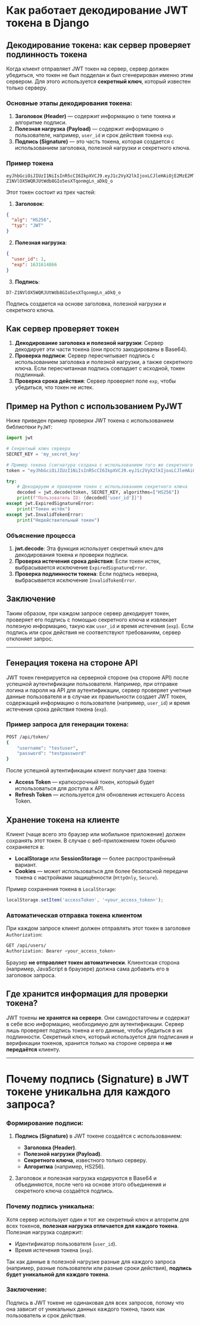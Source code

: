 # Как работает декодирование JWT токена в Django

## Декодирование токена: как сервер проверяет подлинность токена

Когда клиент отправляет JWT токен на сервер, сервер должен убедиться, что токен не был подделан и был сгенерирован именно этим сервером. Для этого используется **секретный ключ**, который известен только серверу.

### Основные этапы декодирования токена:

1. **Заголовок (Header)** — содержит информацию о типе токена и алгоритме подписи.
2. **Полезная нагрузка (Payload)** — содержит информацию о пользователе, например, `user_id` и срок действия токена `exp`.
3. **Подпись (Signature)** — это часть токена, которая создается с использованием заголовка, полезной нагрузки и секретного ключа.

### Пример токена
```plaintext
eyJhbGciOiJIUzI1NiIsInR5cCI6IkpXVCJ9.eyJ1c2VyX2lkIjoxLCJleHAiOjE2MzE2MTQ4NjZ9.D7-Z1NVlOX5WQRJUtWdb8GIo5esXTqonmgLn_aDkQ_o
```
Этот токен состоит из трех частей:
1. **Заголовок**:
```json
{
  "alg": "HS256",
  "typ": "JWT"
}
```
2. **Полезная нагрузка**:
```json
{
  "user_id": 1,
  "exp": 1631614866
}
```
3. **Подпись**:
```
D7-Z1NVlOX5WQRJUtWdb8GIo5esXTqonmgLn_aDkQ_o
```
Подпись создается на основе заголовка, полезной нагрузки и секретного ключа.

## Как сервер проверяет токен

1. **Декодирование заголовка и полезной нагрузки**: Сервер декодирует эти части токена (они просто закодированы в Base64).
2. **Проверка подписи**: Сервер пересчитывает подпись с использованием заголовка и полезной нагрузки, а также секретного ключа. Если пересчитанная подпись совпадает с исходной, токен подлинный.
3. **Проверка срока действия**: Сервер проверяет поле `exp`, чтобы убедиться, что токен не истек.

## Пример на Python с использованием PyJWT

Ниже приведен пример проверки JWT токена с использованием библиотеки `PyJWT`:

```python
import jwt

# Секретный ключ сервера
SECRET_KEY = 'my_secret_key'

# Пример токена (сигнатура создана с использованием того же секретного ключа)
token = "eyJhbGciOiJIUzI1NiIsInR5cCI6IkpXVCJ9.eyJ1c2VyX2lkIjoxLCJleHAiOjE2MzE2MTQ4NjZ9.D7-Z1NVlOX5WQRJUtWdb8GIo5esXTqonmgLn_aDkQ_o"

try:
    # Декодируем и проверяем токен с использованием секретного ключа
    decoded = jwt.decode(token, SECRET_KEY, algorithms=["HS256"])
    print(f"Пользователь ID: {decoded['user_id']}")
except jwt.ExpiredSignatureError:
    print("Токен истёк")
except jwt.InvalidTokenError:
    print("Недействительный токен")
```

### Объяснение процесса

1. **jwt.decode**: Эта функция использует секретный ключ для декодирования токена и проверки подписи.
2. **Проверка истечения срока действия**: Если токен истек, выбрасывается исключение `ExpiredSignatureError`.
3. **Проверка подлинности токена**: Если подпись неверна, выбрасывается исключение `InvalidTokenError`.

## Заключение

Таким образом, при каждом запросе сервер декодирует токен, проверяет его подпись с помощью секретного ключа и извлекает полезную информацию, такую как `user_id` и время истечения (`exp`). Если подпись или срок действия не соответствуют требованиям, сервер отклоняет запрос.


---


## Генерация токена на стороне API

JWT токен генерируется на серверной стороне (на стороне API) после успешной аутентификации пользователя. Например, при отправке логина и пароля на API для аутентификации, сервер проверяет учетные данные пользователя и в случае их правильности создает JWT токен, содержащий информацию о пользователе (например, `user_id`) и время истечения срока действия токена (`exp`).

### Пример запроса для генерации токена:
```bash
POST /api/token/
{
    "username": "testuser",
    "password": "testpassword"
}
```
После успешной аутентификации клиент получает два токена:
- **Access Token** — краткосрочный токен, который будет использоваться для доступа к API.
- **Refresh Token** — используется для обновления истекшего Access Token.

## Хранение токена на клиенте

Клиент (чаще всего это браузер или мобильное приложение) должен сохранять этот токен. В случае с веб-приложением токен обычно сохраняется в:
- **LocalStorage** или **SessionStorage** — более распространённый вариант.
- **Cookies** — может использоваться для более безопасной передачи токена с настройками защищённости (`HttpOnly`, `Secure`).

Пример сохранения токена в `LocalStorage`:
```javascript
localStorage.setItem('accessToken', '<your_access_token>');
```

### Автоматическая отправка токена клиентом

При каждом запросе клиент должен отправлять этот токен в заголовке `Authorization`:
```bash
GET /api/users/
Authorization: Bearer <your_access_token>
```
Браузер **не отправляет токен автоматически**. Клиентская сторона (например, JavaScript в браузере) должна сама добавить его в заголовок запроса.

## Где хранится информация для проверки токена?

JWT токены **не хранятся на сервере**. Они самодостаточны и содержат в себе всю информацию, необходимую для аутентификации. Сервер лишь проверяет подпись токена и его данные, чтобы убедиться в их подлинности. Секретный ключ, который используется для подписания и верификации токенов, хранится только на стороне сервера и **не передаётся** клиенту.


---


# Почему подпись (Signature) в JWT токене уникальна для каждого запроса?

### Формирование подписи:

1. **Подпись (Signature)** в JWT токене создаётся с использованием:
   - **Заголовка (Header)**.
   - **Полезной нагрузки (Payload)**.
   - **Секретного ключа**, известного только серверу.
   - **Алгоритма** (например, HS256).

2. Заголовок и полезная нагрузка кодируются в Base64 и объединяются, после чего на основе этого объединения и секретного ключа создаётся подпись.

### Почему подпись уникальна:

Хотя сервер использует один и тот же секретный ключ и алгоритм для всех токенов, **полезная нагрузка отличается для каждого токена**. Полезная нагрузка содержит:
- Идентификатор пользователя (`user_id`).
- Время истечения токена (`exp`).

Так как данные в полезной нагрузке разные для каждого запроса (например, разные пользователи или разные сроки действия), **подпись будет уникальной для каждого токена**.

### Заключение:

Подпись в JWT токене не одинаковая для всех запросов, потому что она зависит от уникальных данных каждого токена, таких как пользователь и срок действия.

